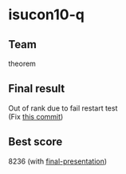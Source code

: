 # isucon10-q

## Team
theorem

## Final result
Out of rank due to fail restart test  
(Fix [this commit](https://github.com/mokemoko/isucon10-q/commit/f43235c1fa4c681735384b1d5420670bcee78b29))

## Best score
8236 (with [final-presentation](https://github.com/mokemoko/isucon10-q/tree/final-presentation))
